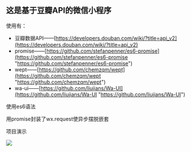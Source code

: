 ## 这是基于豆瓣API的微信小程序

使用有：

- 豆瓣数据API——[https://developers.douban.com/wiki/?title=api_v2](https://developers.douban.com/wiki/?title=api_v2)
- promise——[https://github.com/stefanpenner/es6-promise](https://github.com/stefanpenner/es6-promise "https://github.com/stefanpenner/es6-promise")
- wept——[https://github.com/chemzqm/wept](https://github.com/chemzqm/wept "https://github.com/chemzqm/wept")
- wa-ui——[https://github.com/liujians/Wa-UI](https://github.com/liujians/Wa-UI "https://github.com/liujians/Wa-UI")

使用es6语法

用promise封装了wx.request使异步摆脱嵌套

项目演示

![](https://github.com/liujians/weApp-doubanDemo/tree/master/image/GIF_douban.gif)